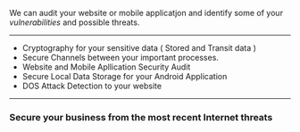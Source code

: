 We can audit your website or mobile applicatjon  and identify some of your *vulnerabilities* and possible threats.

***

* Cryptography  for your sensitive data ( Stored and Transit data )
* Secure Channels between your important processes. 
* Website and Mobile Apllication Security Audit 
* Secure Local Data Storage for your Android Application 
* DOS Attack Detection to your website

***

###  Secure your business from the most recent Internet threats